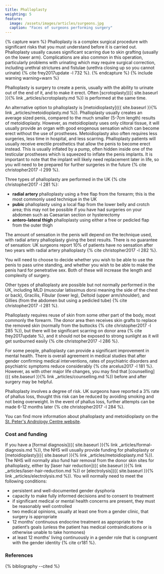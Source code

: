 ```yaml
---
title: Phalloplasty
weighting: 5
feature:
  image: /assets/images/articles/surgeons.jpg
  caption: "Faces of surgeons performing surgery"
---
```


{% capture warn %}
Phalloplasty is a complex surgical procedure with significant risks that you must understand before it is carried out. Phalloplasty usually causes significant scarring due to skin grafting (usually on the lower arm). Complications are also common in this operation, particularly problems with urinating which may require surgical correction, including urethral strictures and fistulae (urethra closing up so you cannot urinate) {% cite frey2017update -l 732 %}.
{% endcapture %}
{% include warning warning=warn %}

Phalloplasty is surgery to create a penis, usually with the ability to urinate out of the end of it, and to make it erect. Often [scrotoplasty]({{ site.baseurl }}{% link _articles/scrotoplasty.md %}) is performed at the same time.

An alternative option to phalloplasty is [metoidioplasty]({{ site.baseurl }}{% link _articles/metoidioplasty.md %}). Phalloplasty usually creates an average sized penis, compared to the much smaller (5-7cm length) results of metoidioplasty. However, as metoidioplasty uses only clitoral tissue, it will usually provide an organ with good erogenous sensation which can become erect without the use of prostheses. Metoidioplasty also often requires less surgeries, less time in hospital, and less scarring. Phalloplasty patients will usually receive erectile prosthetics that allow the penis to become erect instead. This is usually inflated by a pump, often hidden inside one of the testicular prostheses which is squeezed to inflate the penis implants. It is important to note that the implant will likely need replacement later in life, so you will need to be prepared for further surgeries in the future {% cite christopher2017 -l 299 %}.

Three types of phalloplasty are performed in the UK {% cite christopher2017 -l 281 %}:

- **radial artery** phalloplasty using a free flap from the forearm; this is the most commonly used technique in the UK
- **pubic** phalloplasty using a local flap from the lower belly and crotch area; this may not be possible if you have had surgeries on your abdomen such as Caesarian section or hysterectomy
- **antero-lateral thigh** phalloplasty using either a free or pedicled flap from the outer thigh

The amount of sensation in the penis will depend on the technique used, with radial artery phalloplasty giving the best results. There is no guarantee of sensation: UK surgeons report 10% of patients have no sensation after two years with radial artery phalloplasty {% cite christopher2017 -l 282 %}.

You will need to choose to decide whether you wish to be able to use the penis to pass urine standing, and whether you wish to be able to make the penis hard for penetrative sex. Both of these will increase the length and complexity of surgery.

Other types of phalloplasty are possible but not normally performed in the UK, including MLD (muscular latissimus dorsi meaning the side of the chest or back), Gracilis, Fibular (lower leg), Deltoid (upper arm/shoulder), and Gillies (from the abdomen but using a pedicled tube) {% cite christopher2017 -l 281 %}.

Phalloplasty requires reuse of skin from some other part of the body, most commonly the forearm. The donor area then receives skin grafts to replace the removed skin (normally from the buttocks {% cite christopher2017 -l 285 %}), but there will be significant scarring on donor area {% cite frey2017update %}, and it should not be exposed to strong sunlight as it will get sunburned easily {% cite christopher2017 -l 286 %}. 

For some people, phalloplasty can provide a significant improvement in mental health. There is overall agreement in medical studies that after gender confirming medical interventions, rates of psychiatric disorders and psychiatric symptoms reduce considerably {% cite arcelus2017 -l 181 %}. However, as with other major life changes, you may find that [counselling]({{ site.baseurl }}{% link _articles/counselling.md %}) before and after surgery may be helpful.

Phalloplasty involves a degree of risk. UK surgeons have reported a 3% rate of phallus loss, thought this risk can be reduced by avoiding smoking and not being overweight. In the event of phallus loss, further attempts can be made 6-12 months later {% cite christopher2017 -l 284 %}.

You can find more information about phalloplasty and metoidioplasty on the [St. Peter's Andrology Centre website](https://www.andrology.co.uk/phalloplasty).

### Cost and funding

If you have a [formal diagnosis]({{ site.baseurl }}{% link _articles/formal-diagnosis.md %}), the NHS will usually provide funding for phalloplasty or [metoidioplasty]({{ site.baseurl }}{% link _articles/metoidioplasty.md %}). The NHS will normally also fund hair removal from the donor skin sites for phalloplasty, either by [laser hair reduction]({{ site.baseurl }}{% link _articles/laser-hair-reduction.md %}) or [electrolysis]({{ site.baseurl }}{% link _articles/electrolysis.md %}). You will normally need to meet the following conditions:

- persistent and well-documented gender dysphoria
- capacity to make fully informed decisions and to consent to treatment
- if significant medical or mental health concerns are present, they must be reasonably well controlled
- two medical opinions, usually at least one from a gender clinic, that surgery is appropriate 
- 12 months’ continuous endocrine treatment as appropriate to the
patient’s goals (unless the patient has medical contraindications
or is otherwise unable to take hormones)
- at least 12 months’ living continuously in a gender role that is
congruent with the gender identity {% cite cr181 %}.

### References

{% bibliography --cited %}  
